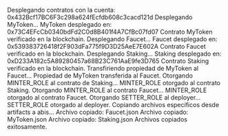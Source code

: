 Desplegando contratos con la cuenta: 0x432Bcf17BC6F3c298a624fEcfdb608c3cacd121d
Desplegando MyToken...
MyToken desplegado en: 0x73C4EFcCb0340bdFd2C0d8B401f4A7CfBc07fd07
Contrato MyToken verificado en la blockchain.
Desplegando Faucet...
Faucet desplegado en: 0x539383726418f2F903dFa775f9D3D25AeE7E602A
Contrato Faucet verificado en la blockchain.
Desplegando Staking...
Staking desplegado en: 0xD233A182c5A89280457a68B23C761AaE9fe3D765
Contrato Staking verificado en la blockchain.
Transfiriendo propiedad de MyToken al Faucet...
Propiedad de MyToken transferida al Faucet.
Otorgando MINTER_ROLE al contrato de Staking...
MINTER_ROLE otorgado al contrato Staking.
Otorgando MINTER_ROLE al contrato Faucet...
MINTER_ROLE otorgado al contrato Faucet.
Otorgando SETTER_ROLE al deployer...
SETTER_ROLE otorgado al deployer.
Copiando archivos específicos desde artifacts a abis...
Archivo copiado: Faucet.json
Archivo copiado: MyToken.json
Archivo copiado: Staking.json
Archivos copiados exitosamente.
